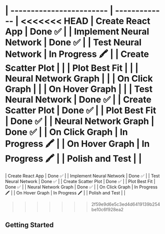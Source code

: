 | ------------------------ | ------------- |
<<<<<<< HEAD
| Create React App | Done ✅ |
| Implement Neural Network | Done ✅ |
| Test Neural Network | In Progress 🖍 |
| Create Scatter Plot | |
| Plot Best Fit | |
| Neural Network Graph | |
| On Click Graph | |
| On Hover Graph | |
| Test Neural Network | Done ✅ |
| Create Scatter Plot | Done ✅ |
| Plot Best Fit | Done ✅ |
| Neural Network Graph | Done ✅ |
| On Click Graph | In Progress 🖍 |
| On Hover Graph | In Progress 🖍 |
| Polish and Test | |
=======
| Create React App         | Done ✅       |
| Implement Neural Network | Done ✅       |
| Test Neural Network      |  Done ✅  |
| Create Scatter Plot      |  Done ✅              |
| Plot Best Fit            |   Done ✅             |
| Neural Network Graph     |   Done ✅             |
| On Click Graph           |  In Progress 🖍             |
| On Hover Graph           |   In Progress 🖍             |
| Polish and Test          |               |
>>>>>>> 2f59e9d6e5c3ed4d6419139b254be10c6f928ea2

## Getting Started
